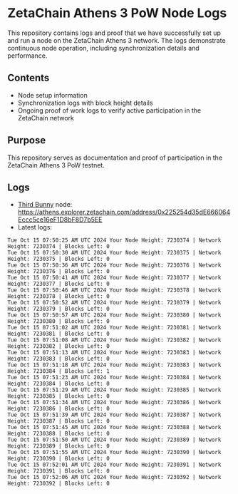 # ZetaChain Athens 3 PoW Node Logs
This repository contains logs and proof that we have successfully set up and run a node on the ZetaChain Athens 3 network. The logs demonstrate continuous node operation, including synchronization details and performance.

## Contents
- Node setup information
- Synchronization logs with block height details
- Ongoing proof of work logs to verify active participation in the ZetaChain network

## Purpose
This repository serves as documentation and proof of participation in the ZetaChain Athens 3 PoW testnet.

## Logs

- [Third Bunny](https://thirdbunny.xyz/) node: https://athens.explorer.zetachain.com/address/0x225254d35dE666064Eccc5ce16eF1D8bF8D7b5EE
- Latest logs:
```
Tue Oct 15 07:50:25 AM UTC 2024 Your Node Height: 7230374 | Network Height: 7230374 | Blocks Left: 0
Tue Oct 15 07:50:30 AM UTC 2024 Your Node Height: 7230375 | Network Height: 7230375 | Blocks Left: 0
Tue Oct 15 07:50:36 AM UTC 2024 Your Node Height: 7230376 | Network Height: 7230376 | Blocks Left: 0
Tue Oct 15 07:50:41 AM UTC 2024 Your Node Height: 7230377 | Network Height: 7230377 | Blocks Left: 0
Tue Oct 15 07:50:46 AM UTC 2024 Your Node Height: 7230378 | Network Height: 7230378 | Blocks Left: 0
Tue Oct 15 07:50:52 AM UTC 2024 Your Node Height: 7230379 | Network Height: 7230379 | Blocks Left: 0
Tue Oct 15 07:50:57 AM UTC 2024 Your Node Height: 7230380 | Network Height: 7230380 | Blocks Left: 0
Tue Oct 15 07:51:02 AM UTC 2024 Your Node Height: 7230381 | Network Height: 7230381 | Blocks Left: 0
Tue Oct 15 07:51:08 AM UTC 2024 Your Node Height: 7230382 | Network Height: 7230382 | Blocks Left: 0
Tue Oct 15 07:51:13 AM UTC 2024 Your Node Height: 7230383 | Network Height: 7230383 | Blocks Left: 0
Tue Oct 15 07:51:18 AM UTC 2024 Your Node Height: 7230383 | Network Height: 7230384 | Blocks Left: 1
Tue Oct 15 07:51:23 AM UTC 2024 Your Node Height: 7230384 | Network Height: 7230384 | Blocks Left: 0
Tue Oct 15 07:51:29 AM UTC 2024 Your Node Height: 7230385 | Network Height: 7230385 | Blocks Left: 0
Tue Oct 15 07:51:34 AM UTC 2024 Your Node Height: 7230386 | Network Height: 7230386 | Blocks Left: 0
Tue Oct 15 07:51:39 AM UTC 2024 Your Node Height: 7230387 | Network Height: 7230387 | Blocks Left: 0
Tue Oct 15 07:51:45 AM UTC 2024 Your Node Height: 7230388 | Network Height: 7230388 | Blocks Left: 0
Tue Oct 15 07:51:50 AM UTC 2024 Your Node Height: 7230389 | Network Height: 7230389 | Blocks Left: 0
Tue Oct 15 07:51:55 AM UTC 2024 Your Node Height: 7230390 | Network Height: 7230390 | Blocks Left: 0
Tue Oct 15 07:52:01 AM UTC 2024 Your Node Height: 7230391 | Network Height: 7230391 | Blocks Left: 0
Tue Oct 15 07:52:06 AM UTC 2024 Your Node Height: 7230392 | Network Height: 7230392 | Blocks Left: 0
```
